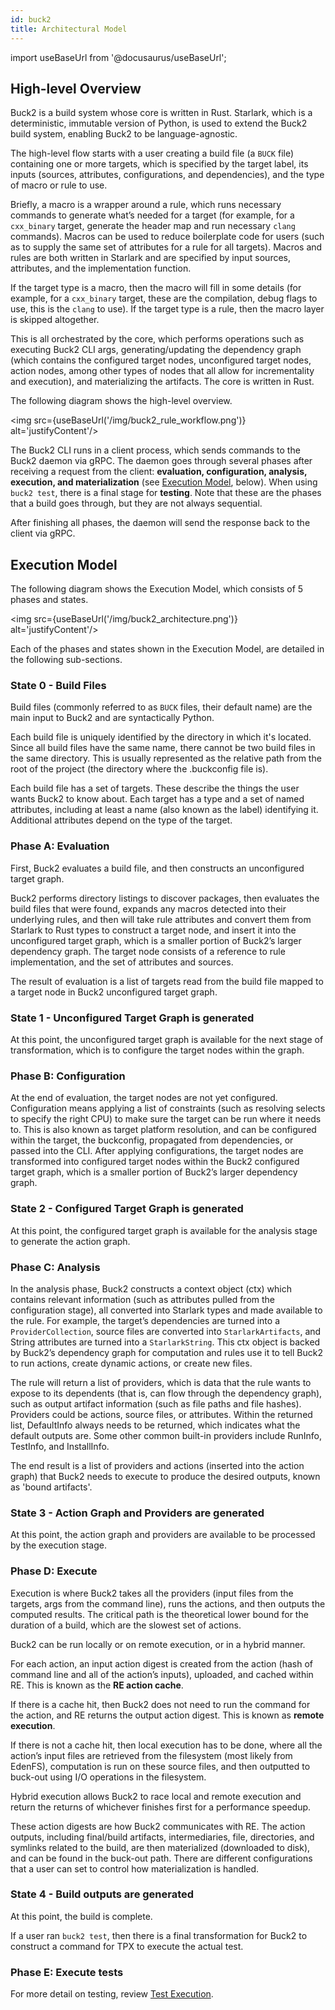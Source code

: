 ```yaml
---
id: buck2
title: Architectural Model
---
```


import useBaseUrl from '@docusaurus/useBaseUrl';

## High-level Overview

Buck2 is a build system whose core is written in Rust. Starlark, which is a deterministic, immutable version of Python, is used to extend the Buck2 build system, enabling Buck2 to be language-agnostic.

The high-level flow starts with a user creating a build file (a `BUCK` file) containing one or more targets, which is specified by the target label, its inputs (sources, attributes, configurations, and dependencies), and the type of macro or rule to use.

Briefly, a macro is a wrapper around a rule, which runs necessary commands to generate what’s needed for a target (for example, for a `cxx_binary` target, generate the header map and run necessary `clang` commands). Macros can be used to reduce boilerplate code for users (such as to supply the same set of attributes for a rule for all targets). Macros and rules are both written in Starlark and are specified by input sources, attributes, and the implementation function.

If the target type is a macro, then the macro will fill in some details (for example, for a `cxx_binary` target, these are the compilation, debug flags to use, this is the `clang` to use). If the target type is a rule, then the macro layer is skipped altogether.

This is all orchestrated by the core, which performs operations such as executing Buck2 CLI args, generating/updating the dependency graph (which contains the configured target nodes, unconfigured target nodes, action nodes, among other types of nodes that all allow for incrementality and execution), and materializing the artifacts. The core is written in Rust.

The following diagram shows the high-level overview.

<img src={useBaseUrl('/img/buck2_rule_workflow.png')} alt='justifyContent'/>

The Buck2 CLI runs in a client process, which sends commands to the Buck2 daemon via gRPC. The daemon goes through several phases after receiving a request from the client: **evaluation, configuration, analysis, execution, and materialization** (see [Execution Model](#execution-model), below). When using `buck2 test`, there is a final stage for **testing**. Note that these are the phases that a build goes through, but they are not always sequential.

After finishing all phases, the daemon will send the response back to the client via gRPC.

## Execution Model

The following diagram shows the Execution Model, which consists of 5 phases and states.

<img src={useBaseUrl('/img/buck2_architecture.png')} alt='justifyContent'/>

Each of the phases and states shown in the Execution Model, are detailed in the following sub-sections.

### State 0 - Build Files

Build files (commonly referred to as `BUCK` files, their default name) are the main input to Buck2 and are syntactically Python.

Each build file is uniquely identified by the directory in which it's located. Since all build files have the same name, there cannot be two build files in the same directory. This is usually represented as the relative path from the root of the project (the directory where the .buckconfig file is).

Each build file has a set of targets. These describe the things the user wants Buck2 to know about. Each target has a type and a set of named attributes, including at least a name (also known as the label) identifying it. Additional attributes depend on the type of the target.

### Phase A: Evaluation

First, Buck2 evaluates a build file, and then constructs an unconfigured target graph.

Buck2 performs directory listings to discover packages, then evaluates the build files that were found, expands any macros detected into their underlying rules, and then will take rule attributes and convert them from Starlark to Rust types to construct a target node, and insert it into the unconfigured target graph, which is a smaller portion of Buck2’s larger dependency graph. The target node consists of a reference to rule implementation, and the set of attributes and sources.

The result of evaluation is a list of targets read from the build file mapped to a target node in Buck2 unconfigured target graph.

### State 1 - Unconfigured Target Graph is generated

At this point, the unconfigured target graph is available for the next stage of transformation, which is to configure the target nodes within the graph.

### Phase B: Configuration

At the end of evaluation, the target nodes are not yet configured. Configuration means applying a list of constraints (such as resolving selects to specify the right CPU) to make sure the target can be run where it needs to. This is also known as target platform resolution, and can be configured within the target, the buckconfig, propagated from dependencies, or passed into the CLI. After applying configurations, the target nodes are transformed into configured target nodes within the Buck2 configured target graph, which is a smaller portion of Buck2’s larger dependency graph.

### State 2 - Configured Target Graph is generated

At this point, the configured target graph is available for the analysis stage to generate the action graph.

### Phase C: Analysis

In the analysis phase, Buck2 constructs a context object (ctx) which contains relevant information (such as attributes pulled from the configuration stage), all converted into Starlark types and made available to the rule. For example, the target’s dependencies are turned into a `ProviderCollection`, source files are converted into `StarlarkArtifacts`, and String attributes are turned into a `StarlarkString`. This ctx object is backed by Buck2’s dependency graph for computation and rules use it to tell Buck2 to run actions, create dynamic actions, or create new files.

The rule will return a list of providers, which is data that the rule wants to expose to its dependents (that is, can flow through the dependency graph), such as output artifact information (such as file paths and file hashes). Providers could be actions, source files, or attributes. Within the returned list, DefaultInfo always needs to be returned, which indicates what the default outputs are. Some other common built-in providers include RunInfo, TestInfo, and InstallInfo.

The end result is a list of providers and actions (inserted into the action graph) that Buck2 needs to execute to produce the desired outputs, known as 'bound artifacts'.

### State 3 - Action Graph and Providers are generated

At this point, the action graph and providers are available to be processed by the execution stage.

### Phase D: Execute

Execution is where Buck2 takes all the providers (input files from the targets, args from the command line), runs the actions, and then outputs the computed results. The critical path is the theoretical lower bound for the duration of a build, which are the slowest set of actions.

Buck2 can be run locally or on remote execution, or in a hybrid manner.

For each action, an input action digest is created from the action (hash of command line and all of the action’s inputs), uploaded, and cached within RE. This is known as the **RE action cache**.

If there is a cache hit, then Buck2 does not need to run the command for the action, and RE returns the output action digest. This is known as **remote execution**.

If there is not a cache hit, then local execution has to be done, where all the action’s input files are retrieved from the filesystem (most likely from EdenFS), computation is run on these source files, and then outputted to buck-out using I/O operations in the filesystem.

Hybrid execution allows Buck2 to race local and remote execution and return the returns of whichever finishes first for a performance speedup.

These action digests are how Buck2 communicates with RE. The action outputs, including final/build artifacts, intermediaries, file, directories, and symlinks related to the build, are then materialized (downloaded to disk), and can be found in the buck-out path. There are different configurations that a user can set to control how materialization is handled.

### State 4 - Build outputs are generated

At this point, the build is complete.

If a user ran `buck2 test`, then there is a final transformation for Buck2 to construct a command for TPX to execute the actual test.

### Phase E: Execute tests

For more detail on testing, review [Test Execution](/docs/rule_authors/test_execution).
